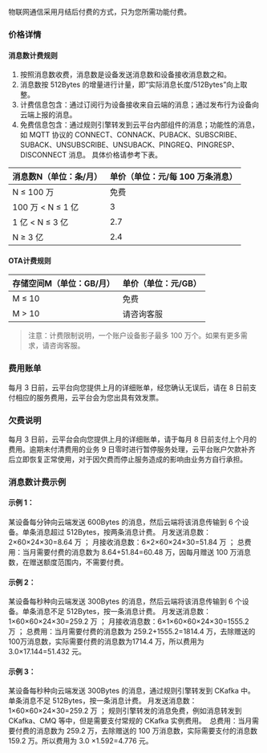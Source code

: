 物联网通信采用月结后付费的方式，只为您所需功能付费。

### 价格详情
#### 消息数计费规则
1. 按照消息数收费，消息数是设备发送消息数和设备接收消息数之和。
2. 消息数按 512Bytes 的增量进行计量，即“实际消息长度/512Bytes”向上取整。
3. 计费信息包含：通过订阅行为设备接收来自云端的消息；通过发布行为设备向云端上报的消息。
4. 免费信息包含：通过规则引擎转发到云平台内部组件的消息；功能性的消息，如 MQTT 协议的 CONNECT、CONNACK、PUBACK、SUBSCRIBE、SUBACK、UNSUBSCRIBE、UNSUBACK、PINGREQ、PINGRESP、DISCONNECT 消息。
具体价格请参考下表。

| 消息数N（单位：条/月） | 单价（单位：元/每 100 万条消息） |
|---------|---------|
| N ≤ 100 万 | 免费 |
| 100 万 < N ≤ 1 亿 | 3 |
| 1 亿 < N ≤ 3 亿 | 2.7 |
| N ≥ 3 亿 | 2.4 |

#### OTA计费规则

| 存储空间M（单位：GB/月） | 单价（单位：元/GB） |
|---------|---------|
| M ≤ 10 | 免费 |
| M > 10 | 请咨询客服 |

>注意：计费限制说明，一个账户设备影子最多 100 万个。如果有更多需求，请咨询客服。

### 费用账单
每月 3 日前，云平台向您提供上月的详细账单，经您确认无误后，请在 8 日前支付相应的服务费用，云平台会为您出具有效发票。

### 欠费说明
每月 3 日前，云平台会向您提供上月的详细账单，请于每月 8 日前支付上个月的费用。逾期未付清费用的业务 9 日零时进行暂停服务处理，云平台账户欠款补齐后立即恢复正常使用，对于因欠费而停止服务造成的影响由业务方自行承担。

### 消息数计费示例
#### 示例 1：
某设备每分钟向云端发送 600Bytes 的消息，然后云端将该消息传输到 6 个设备。单条消息超过 512Bytes，按两条消息计费。
月发送消息数：2×60×24×30=8.64 万 ；
月接收消息数：6×2×60×24×30=51.84 万 ；
总费用：当月需要付费的消息数为 8.64+51.84=60.48 万，因每月赠送 100 万消息数，在赠送额度范围内，不需要付费。

#### 示例 2：
某设备每秒种向云端发送 300Bytes 的消息，然后云端将该消息传输到 6 个设备。单条消息不足 512Bytes，按一条消息计费。
月发送消息数：1×60×60×24×30=259.2 万 ；
月接收消息数：6×1×60×60×24×30=1555.2 万 ；
总费用：当月需要付费的消息数为 259.2+1555.2=1814.4 万，去除赠送的100万消息数，实际需要付费的消息数为1714.4 万，所以费用为 3.0×17.144=51.432 元。

#### 示例 3：
某设备每秒种向云端发送 300Bytes 的消息，通过规则引擎转发到 CKafka 中。单条消息不足 512Bytes，按一条消息计费。
月发送消息数：1×60×60×24×30=259.2 万 ；
规则引擎转发的消息免费，例如消息转发到 CKafka、CMQ 等中，但是需要支付常规的 CKafka 实例费用。 
总费用：当月需要付费的消息数为 259.2 万，去除赠送的 100 万消息数，实际需要支付的消息数 159.2 万。所以费用为 3.0 ×1.592=4.776 元。